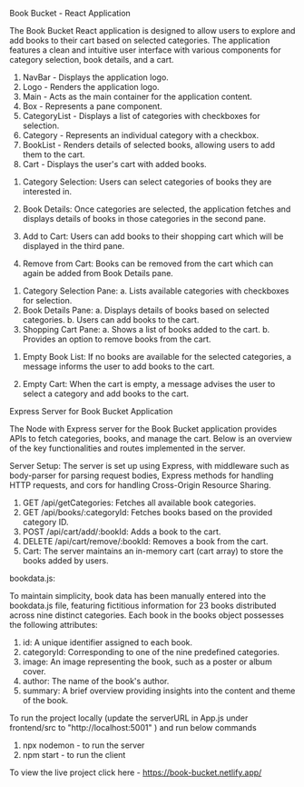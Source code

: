 Book Bucket - React Application

<!-- Overview -->

The Book Bucket React application is designed to allow users to explore and add books to their cart based on selected categories. The application features a clean and intuitive user interface with various components for category selection, book details, and a cart.

<!-- Components -->

1. NavBar - Displays the application logo.
2. Logo - Renders the application logo.
3. Main - Acts as the main container for the application content.
4. Box - Represents a pane component.
5. CategoryList - Displays a list of categories with checkboxes for selection.
6. Category - Represents an individual category with a checkbox.
7. BookList - Renders details of selected books, allowing users to add them to the cart.
8. Cart - Displays the user's cart with added books.

<!-- Functionality -->

1. Category Selection:
   Users can select categories of books they are interested in.

2. Book Details:
   Once categories are selected, the application fetches and displays details of books in those categories in the second pane.

3. Add to Cart:
   Users can add books to their shopping cart which will be displayed in the third pane.

4. Remove from Cart:
   Books can be removed from the cart which can again be added from Book Details pane.

<!-- User Interface -->

1. Category Selection Pane:
   a. Lists available categories with checkboxes for selection.
2. Book Details Pane:
   a. Displays details of books based on selected categories.
   b. Users can add books to the cart.
3. Shopping Cart Pane:
   a. Shows a list of books added to the cart.
   b. Provides an option to remove books from the cart.

<!-- Alerts and Messages -->

1. Empty Book List:
   If no books are available for the selected categories, a message informs the user to add books to the cart.

2. Empty Cart:
   When the cart is empty, a message advises the user to select a category and add books to the cart.

<!-- ******************************************** -->

Express Server for Book Bucket Application

The Node with Express server for the Book Bucket application provides APIs to fetch categories, books, and manage the cart. Below is an overview of the key functionalities and routes implemented in the server.

<!-- Overview -->

Server Setup: The server is set up using Express, with middleware such as body-parser for parsing request bodies, Express methods for handling HTTP requests, and cors for handling Cross-Origin Resource Sharing.

<!-- Routes: -->

1. GET /api/getCategories: Fetches all available book categories.
2. GET /api/books/:categoryId: Fetches books based on the provided category ID.
3. POST /api/cart/add/:bookId: Adds a book to the cart.
4. DELETE /api/cart/remove/:bookId: Removes a book from the cart.
5. Cart: The server maintains an in-memory cart (cart array) to store the books added by users.

<!-- ******************************************** -->

bookdata.js:

To maintain simplicity, book data has been manually entered into the bookdata.js file, featuring fictitious information for 23 books distributed across nine distinct categories. Each book in the books object possesses the following attributes:

1. id: A unique identifier assigned to each book.
2. categoryId: Corresponding to one of the nine predefined categories.
3. image: An image representing the book, such as a poster or album cover.
4. author: The name of the book's author.
5. summary: A brief overview providing insights into the content and theme of the book.

To run the project locally (update the serverURL in App.js under frontend/src to "http://localhost:5001" ) and run below commands

1. npx nodemon - to run the server
2. npm start - to run the client

To view the live project click here - https://book-bucket.netlify.app/
